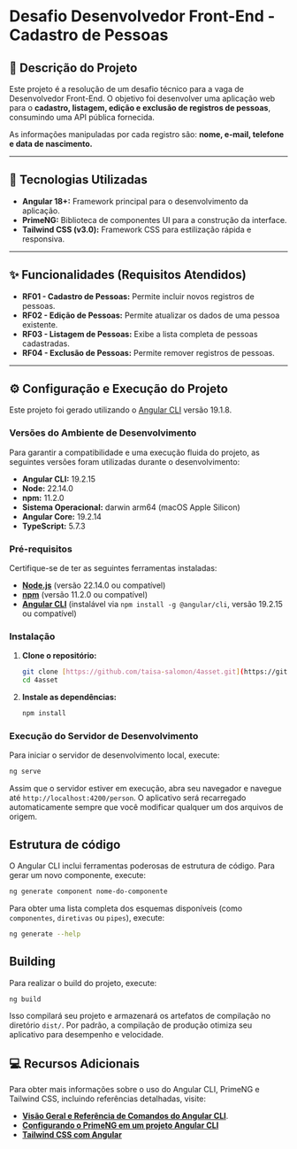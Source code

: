 # Desafio Desenvolvedor Front-End - Cadastro de Pessoas

## 📝 Descrição do Projeto

Este projeto é a resolução de um desafio técnico para a vaga de Desenvolvedor Front-End. O objetivo foi desenvolver uma aplicação web para o **cadastro, listagem, edição e exclusão de registros de pessoas**, consumindo uma API pública fornecida.

As informações manipuladas por cada registro são: **nome, e-mail, telefone e data de nascimento.**

---

## 🚀 Tecnologias Utilizadas

- **Angular 18+:** Framework principal para o desenvolvimento da aplicação.
- **PrimeNG:** Biblioteca de componentes UI para a construção da interface.
- **Tailwind CSS (v3.0):** Framework CSS para estilização rápida e responsiva.

---

## ✨ Funcionalidades (Requisitos Atendidos)

- **RF01 - Cadastro de Pessoas:** Permite incluir novos registros de pessoas.
- **RF02 - Edição de Pessoas:** Permite atualizar os dados de uma pessoa existente.
- **RF03 - Listagem de Pessoas:** Exibe a lista completa de pessoas cadastradas.
- **RF04 - Exclusão de Pessoas:** Permite remover registros de pessoas.

---

## ⚙️ Configuração e Execução do Projeto

Este projeto foi gerado utilizando o [Angular CLI](https://github.com/angular/angular-cli) versão 19.1.8.

### Versões do Ambiente de Desenvolvimento

Para garantir a compatibilidade e uma execução fluida do projeto, as seguintes versões foram utilizadas durante o desenvolvimento:

- **Angular CLI:** 19.2.15
- **Node:** 22.14.0
- **npm:** 11.2.0
- **Sistema Operacional:** darwin arm64 (macOS Apple Silicon)
- **Angular Core:** 19.2.14
- **TypeScript:** 5.7.3

### Pré-requisitos

Certifique-se de ter as seguintes ferramentas instaladas:

- [**Node.js**](https://nodejs.org/en/) (versão 22.14.0 ou compatível)
- [**npm**](https://www.npmjs.com/) (versão 11.2.0 ou compatível)
- [**Angular CLI**](https://angular.io/cli) (instalável via `npm install -g @angular/cli`, versão 19.2.15 ou compatível)

### Instalação

1.  **Clone o repositório:**

    ```bash
    git clone [https://github.com/taisa-salomon/4asset.git](https://github.com/taisa-salomon/4asset.git)
    cd 4asset
    ```

2.  **Instale as dependências:**
    ```bash
    npm install
    ```

### Execução do Servidor de Desenvolvimento

Para iniciar o servidor de desenvolvimento local, execute:

```bash
ng serve
```

Assim que o servidor estiver em execução, abra seu navegador e navegue até `http://localhost:4200/person`. O aplicativo será recarregado automaticamente sempre que você modificar qualquer um dos arquivos de origem.

## Estrutura de código

O Angular CLI inclui ferramentas poderosas de estrutura de código. Para gerar um novo componente, execute:

```bash
ng generate component nome-do-componente
```

Para obter uma lista completa dos esquemas disponíveis (como `componentes`, `diretivas` ou `pipes`), execute:

```bash
ng generate --help
```

## Building

Para realizar o build do projeto, execute:

```bash
ng build
```

Isso compilará seu projeto e armazenará os artefatos de compilação no diretório `dist/`. Por padrão, a compilação de produção otimiza seu aplicativo para desempenho e velocidade.

## 💻 Recursos Adicionais

Para obter mais informações sobre o uso do Angular CLI, PrimeNG e Tailwind CSS, incluindo referências detalhadas, visite:

- [**Visão Geral e Referência de Comandos do Angular CLI**](https://angular.dev/tools/cli).
- [**Configurando o PrimeNG em um projeto Angular CLI**](https://primeng.org/installation)
- [**Tailwind CSS com Angular**](https://tailwindcss.com/docs/installation/framework-guides/angular)
